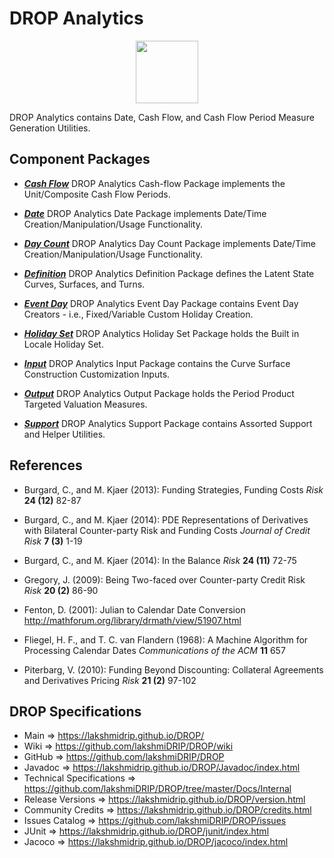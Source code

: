 # DROP Analytics

<p align="center"><img src="https://github.com/lakshmiDRIP/DROP/blob/master/DRIP_Logo.gif?raw=true" width="100"></p>

DROP Analytics contains Date, Cash Flow, and Cash Flow Period Measure Generation Utilities.


## Component Packages

 * [***Cash Flow***](https://github.com/lakshmiDRIP/DROP/tree/master/src/main/java/org/drip/analytics/cashflow)
DROP Analytics Cash-flow Package implements the Unit/Composite Cash Flow Periods.

 * [***Date***](https://github.com/lakshmiDRIP/DROP/tree/master/src/main/java/org/drip/analytics/date)
DROP Analytics Date Package implements Date/Time Creation/Manipulation/Usage Functionality.

 * [***Day Count***](https://github.com/lakshmiDRIP/DROP/tree/master/src/main/java/org/drip/analytics/daycount)
DROP Analytics Day Count Package implements Date/Time Creation/Manipulation/Usage Functionality.

 * [***Definition***](https://github.com/lakshmiDRIP/DROP/tree/master/src/main/java/org/drip/analytics/definition)
DROP Analytics Definition Package defines the Latent State Curves, Surfaces, and Turns.

 * [***Event Day***](https://github.com/lakshmiDRIP/DROP/tree/master/src/main/java/org/drip/analytics/eventday)
DROP Analytics Event Day Package contains Event Day Creators - i.e., Fixed/Variable Custom Holiday Creation.

 * [***Holiday Set***](https://github.com/lakshmiDRIP/DROP/tree/master/src/main/java/org/drip/analytics/holset)
DROP Analytics Holiday Set Package holds the Built in Locale Holiday Set.

 * [***Input***](https://github.com/lakshmiDRIP/DROP/tree/master/src/main/java/org/drip/analytics/input)
DROP Analytics Input Package contains the Curve Surface Construction Customization Inputs.

 * [***Output***](https://github.com/lakshmiDRIP/DROP/tree/master/src/main/java/org/drip/analytics/output)
DROP Analytics Output Package holds the Period Product Targeted Valuation Measures.

 * [***Support***](https://github.com/lakshmiDRIP/DROP/tree/master/src/main/java/org/drip/analytics/support)
DROP Analytics Support Package contains Assorted Support and Helper Utilities.


## References

 * Burgard, C., and M. Kjaer (2013): Funding Strategies, Funding Costs <i>Risk</i> <b>24 (12)</b> 82-87
 
 * Burgard, C., and M. Kjaer (2014): PDE Representations of Derivatives with Bilateral Counter-party Risk and
 	Funding Costs <i>Journal of Credit Risk</i> <b>7 (3)</b> 1-19

 * Burgard, C., and M. Kjaer (2014): In the Balance <i>Risk</i> <b>24 (11)</b> 72-75

 * Gregory, J. (2009): Being Two-faced over Counter-party Credit Risk <i>Risk</i> <b>20 (2)</b> 86-90

 * Fenton, D. (2001): Julian to Calendar Date Conversion http://mathforum.org/library/drmath/view/51907.html

 * Fliegel, H. F., and T. C. van Flandern (1968): A Machine Algorithm for Processing Calendar Dates
 	<i>Communications of the ACM</i> <b>11</b> 657

 * Piterbarg, V. (2010): Funding Beyond Discounting: Collateral Agreements and Derivatives Pricing
 <i>Risk</i> <b>21 (2)</b> 97-102

## DROP Specifications

 * Main                     => https://lakshmidrip.github.io/DROP/
 * Wiki                     => https://github.com/lakshmiDRIP/DROP/wiki
 * GitHub                   => https://github.com/lakshmiDRIP/DROP
 * Javadoc                  => https://lakshmidrip.github.io/DROP/Javadoc/index.html
 * Technical Specifications => https://github.com/lakshmiDRIP/DROP/tree/master/Docs/Internal
 * Release Versions         => https://lakshmidrip.github.io/DROP/version.html
 * Community Credits        => https://lakshmidrip.github.io/DROP/credits.html
 * Issues Catalog           => https://github.com/lakshmiDRIP/DROP/issues
 * JUnit                    => https://lakshmidrip.github.io/DROP/junit/index.html
 * Jacoco                   => https://lakshmidrip.github.io/DROP/jacoco/index.html
